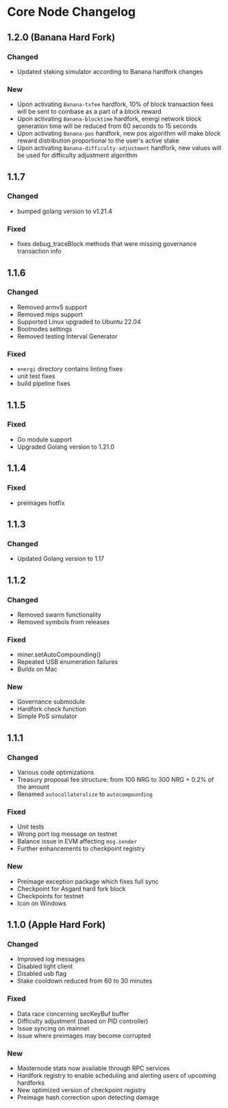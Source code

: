# Core Node Changelog

## 1.2.0 (Banana Hard Fork)

### Changed
- Updated staking simulator according to Banana hardfork changes

### New
- Upon activating `Banana-txfee` hardfork, 10% of block transaction fees will be sent to coinbase as a part of a block reward
- Upon activating `Banana-blocktime` hardfork, energi network block generation time will be reduced from 60 seconds to 15 seconds
- Upon activating `Banana-pos` hardfork, new pos algorithm will make block reward distribution proportional to the user's active stake
- Upon activating `Banana-difficulty-adjustment` hardfork, new values will be used for difficulty adjustment algorithm

## 1.1.7

### Changed
- bumped golang version to v1.21.4

### Fixed
- fixes debug_traceBlock methods that were missing governance transaction info

## 1.1.6

### Changed
- Removed armv5 support
- Removed mips support
- Supported Linux upgraded to Ubuntu 22.04
- Bootnodes settings
- Removed testing Interval Generator

### Fixed
- `energi` directory contains linting fixes
- unit test fixes
- build pipeline fixes

## 1.1.5

### Fixed
- Go module support
- Upgraded Golang version to 1.21.0

## 1.1.4

### Fixed
- preimages hotfix

## 1.1.3

### Changed
- Updated Golang version to 1.17

## 1.1.2

### Changed
- Removed swarm functionality
- Removed symbols from releases

### Fixed
- miner.setAutoCompounding()
- Repeated USB enumeration failures
- Builds on Mac

### New
- Governance submodule
- Hardfork check function
- Simple PoS simulator

## 1.1.1

### Changed
- Various code optimizations
- Treasury proposal fee structure: from 100 NRG to 300 NRG + 0.2% of the amount
- Renamed `autocollateralize` to `autocompounding`

### Fixed
- Unit tests
- Wrong port log message on testnet
- Balance issue in EVM affecting `msg.sender`
- Further enhancements to checkpoint registry

### New
- Preimage exception package which fixes full sync
- Checkpoint for Asgard hard fork block
- Checkpoints for testnet
- Icon on Windows

## 1.1.0 (Apple Hard Fork)

### Changed
- Improved log messages
- Disabled light client
- Disabled usb flag
- Stake cooldown reduced from 60 to 30 minutes

### Fixed
- Data race concerning secKeyBuf buffer
- Difficulty adjustment (based on PID controller)
- Issue syncing on mainnet
- Issue where preimages may become corrupted

### New
- Masternode stats now available through RPC services
- Hardfork registry to enable scheduling and alerting users of upcoming hardforks
- New optimized version of checkpoint registry
- Preimage hash correction upon detecting damage
